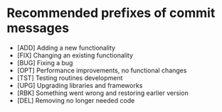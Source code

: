 
# Recommended prefixes of commit messages

- [ADD] Adding a new functionality
- [FIX] Changing an existing functionality
- [BUG] Fixing a bug
- [OPT] Performance improvements, no functional changes
- [TST] Testing routines development
- [UPG] Upgrading libraries and frameworks
- [RBK] Something went wrong and restoring earlier version
- [DEL] Removing no longer needed code
